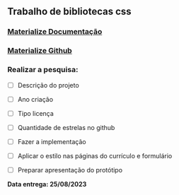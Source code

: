 ## Trabalho de bibliotecas css

### [Materialize Documentação](https://materializecss.com/)  
### [Materialize Github](https://github.com/Dogfalo/materialize)  

### Realizar a pesquisa:  
- [ ]  Descrição do projeto  
- [ ]  Ano criação  
- [ ]  Tipo licença  
- [ ]  Quantidade de estrelas no github  

- [ ] Fazer a implementação
- [ ] Aplicar o estilo nas páginas do currículo e formulário
- [ ] Preparar apresentação do protótipo

**Data entrega: 25/08/2023**
